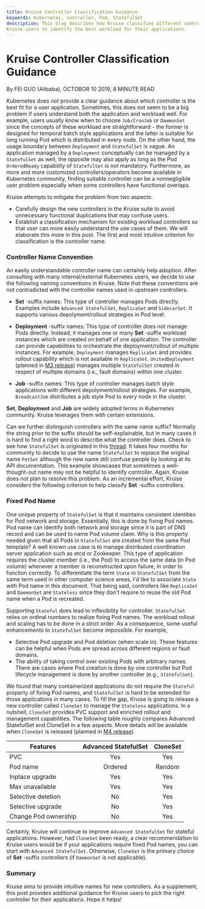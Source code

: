```yaml
---
title: Kruise Controller Classification Guidance
keywords: Kubernetes, controller, Pod, StatefulSet
description: This blog describes how Kruise classifies different controllers. This can help
Kruise users to identify the best workload for their applications.
---
```


# Kruise Controller Classification Guidance
By FEI GUO (Alibaba), OCTOBOR 10 2019, 8 MINUTE READ

Kubernetes does not provide a clear guidance about which controller is the best fit for
a user application. Sometimes, this does not seem to be a big problem if users understand
both the application and workload well. For example, users usually know when to choose
`Job/CronJob` or `DaemonSet` since the concepts of these workload are straightforward -
the former is designed for temporal batch style applications and the latter is suitable
for long running Pod which is distributed in every node. On the other hand, the usage
boundary between `Deployment` and `StatefulSet` is vague. An application managed by
a `Deployment` conceptually can be managed by a `StatefulSet` as well, the opposite may
also apply as long as the Pod `OrderedReady` capability of `StatefulSet` is not mandatory.
Furthermore, as more and more customized controllers/operators become available in Kubernetes
community, finding suitable controller can be a nonnegligible user problem especially
when some controllers have functional overlaps.

Kruise attempts to mitigate the problem from two aspects:
* Carefully design the new controllers in the Kruise suite to avoid unnecessary functional
duplications that may confuse users.
* Establish a classification mechanism for existing workload controllers so that user
can more easily understand the use cases of them. We will elaborate this more in this
post. The first and most intuitive criterion for classification is the controller name.

### Controller Name Convention
An easily understandable controller name can certainly help adoption. After consulting
with many internal/external Kubernetes users, we decide to use the following naming
conventions in Kruise. Note that these conventions are not contradicted with the controller
names used in upstream controllers.

* **Set** -suffix names: This type of controller manages Pods directly. Examples
include `Advanced StatefulSet`, `ReplicaSet` and `SidecarSet`. It supports
various depolyment/rollout strategies in Pod level.

* **Deployment** -suffix names: This type of controller does not manage Pods
directly. Instead, it manages one or many **Set** -suffix workload instances which are
created on behalf of one application. The controller can provide capabilities
to orchestrate the deployment/rollout of multiple instances. For example, `Deployment`
manages `ReplicaSet` and provides rollout capability which is not available in `ReplicaSet`.
`UnitedDeployment` (planned in [M3 release]((https://github.com/openkruise/kruise/projects)))
manages multiple `StatefulSet` created in respect of multiple domains
(i.e., fault domains) within one cluster.

* **Job** -suffix names: This type of controller manages batch style applications with
different depolyment/rollout strategies. For example, `BroadcastJob` distributes a
job style Pod to every node in the cluster.

**Set**, **Deployment** and **Job** are widely adopted terms in Kubernetes community.
Kruise leverages them with certain extensions.

Can we further distinguish controllers with the same name suffix? Normally the string prior to
the suffix should be self-explainable, but in many cases it is hard to find a right word to
describe what the controller does. Check to see how `StatefulSet` is originated in
this [thread](https://github.com/kubernetes/kubernetes/issues/27430). It takes four
months for community to decide to use the name `StatefulSet` to replace the original
name `PetSet` although the new name still confuse people by looking
at its API documentation. This example showcases that sometimes a well-thought-out name
may not be helpful to identify controller. Again, Kruise does not plan to resolve
this problem. As an incremental effort, Kruise considers the following criterion to help classify
**Set** -suffix controllers.


### Fixed Pod Name
One unique property of `StatefulSet` is that it maintains consistent identities for
Pod network and storage. Essentially, this is done by fixing Pod names.
Pod name can identify both network and storage since it is part of DNS record and
can be used to name Pod volume claim. Why is this property needed given that all Pods in
`StatefulSet` are created from the same Pod template?
A well known use case is to manage distributed coordination server application such as
etcd or Zookeeper. This type of application requires the cluster member
(i.e., the Pod) to access the same data (in Pod volume) whenever a member is
reconstructed upon failure, in order to function correctly. To differentiate the term
`State` in `StatefulSet` from the same term used in other computer science areas,
I'd like to associate `State` with Pod name in this document. That being said, controllers
like `ReplicaSet` and `DaemonSet` are `Stateless` since they don't require to reuse the
old Pod name when a Pod is recreated.

Supporting `Stateful` does lead to inflexibility for controller. `StatefulSet` relies on ordinal
numbers to realize fixing Pod names. The workload rollout and scaling
has to be done in a strict order. As a consequence, some useful enhancements to `StatefulSet`
become impossible. For example,
* Selective Pod upgrade and Pod deletion (when scale in). These features can be helpful
when Pods are spread across different regions or fault domains.
* The ability of taking control over existing Pods with arbitrary names. There are
cases where Pod creation is done by one controller but Pod lifecycle management
is done by another controller (e.g., `StatefulSet`).

We found that many containerized applications do not require the `Stateful` property
of fixing Pod names, and `StatefulSet` is hard to be extended for those
applications in many cases. To fill the gap, Kruise is going to release a new controller
called `CloneSet` to manage the `Stateless` applications. In a nutshell, `CloneSet`
provides PVC support and enriched rollout and management capabilities.
The following table roughly compares Advanced StatefulSet and CloneSet in a few aspects.
More details will be available when `CloneSet` is released (planned in
[M4 release](https://github.com/openkruise/kruise/projects)).

| Features   |     Advanced StatefulSet      |  CloneSet |
|----------|:-------------:|:------:|
| PVC | Yes | Yes |
| Pod name | Ordered | Random |
| Inplace upgrade | Yes | Yes |
| Max unavailable | Yes | Yes |
| Selective deletion | No | Yes |
| Selective upgrade | No | Yes |
| Change Pod ownership | No | Yes |

Certainly, Kruise will continue to improve `Advanced StatefulSet` for stateful applications.
However, had `CloneSet` been ready, a clear recommendation to Kruise users would be if your
applications require fixed Pod names, you can start with `Advanced StatefulSet`. Otherwise,
`CloneSet` is the primary choice of **Set** -suffix controllers (if `DaemonSet` is not
applicable).

### Summary
Kruise aims to provide intuitive names for new controllers. As a supplement, this post
provides additional guidance for Kruise users to pick the right controller for their
applications. Hope it helps!
